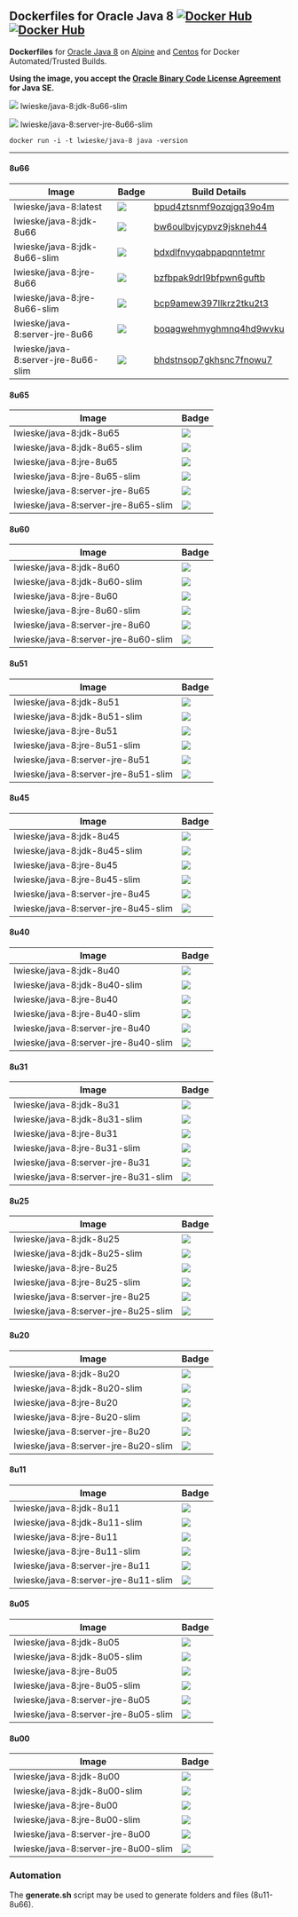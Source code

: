 ## Dockerfiles for Oracle Java 8 [![Docker Hub](https://img.shields.io/docker/pulls/lwieske/java-8.svg?style=flat)](https://registry.hub.docker.com/u/lwieske/java-8/) [![Docker Hub](https://img.shields.io/docker/stars/lwieske/java-8.svg?style=flat)](https://registry.hub.docker.com/u/lwieske/java-8/)

**Dockerfiles** for [Oracle Java 8](http://www.oracle.com/technetwork/java/index.html) on [Alpine](https://registry.hub.docker.com/_/alpine/) and [Centos](https://registry.hub.docker.com/_/centos/) for Docker Automated/Trusted Builds.

**Using the image, you accept the [Oracle Binary Code License Agreement](http://www.oracle.com/technetwork/java/javase/terms/license/index.html) for Java SE.**

[![](https://badge.imagelayers.io/lwieske/java-8:jdk-8u66-slim.svg)](https://imagelayers.io/?images=lwieske/java-8:jdk-8u66-slim) lwieske/java-8:jdk-8u66-slim

[![](https://badge.imagelayers.io/lwieske/java-8:server-jre-8u66-slim.svg)](https://imagelayers.io/?images=lwieske/java-8:server-jre-8u66-slim) lwieske/java-8:server-jre-8u66-slim

```
docker run -i -t lwieske/java-8 java -version
```

***

#### 8u66

| Image                     | Badge | Build Details |
| ------------------------- | ----- | ------------- |
| lwieske/java-8:latest | [![](https://badge.imagelayers.io/lwieske/java-8:latest.svg)](https://imagelayers.io/?images=lwieske/java-8:latest) | [bpud4ztsnmf9ozqjgq39o4m](https://hub.docker.com/r/lwieske/java-8/builds/bpud4ztsnmf9ozqjgq39o4m/) |
| lwieske/java-8:jdk-8u66 | [![](https://badge.imagelayers.io/lwieske/java-8:jdk-8u66.svg)](https://imagelayers.io/?images=lwieske/java-8:jdk-8u66) | [bw6oulbvjcypvz9jskneh44](https://hub.docker.com/r/lwieske/java-8/builds/bw6oulbvjcypvz9jskneh44/) |
| lwieske/java-8:jdk-8u66-slim | [![](https://badge.imagelayers.io/lwieske/java-8:jdk-8u66-slim.svg)](https://imagelayers.io/?images=lwieske/java-8:jdk-8u66-slim) | [bdxdlfnvyqabpapqnntetmr](https://hub.docker.com/r/lwieske/java-8/builds/bdxdlfnvyqabpapqnntetmr/) |
| lwieske/java-8:jre-8u66 | [![](https://badge.imagelayers.io/lwieske/java-8:jre-8u66.svg)](https://imagelayers.io/?images=lwieske/java-8:jre-8u66) | [bzfbpak9drl9bfpwn6guftb](https://hub.docker.com/r/lwieske/java-8/builds/bzfbpak9drl9bfpwn6guftb/) |
| lwieske/java-8:jre-8u66-slim | [![](https://badge.imagelayers.io/lwieske/java-8:jre-8u66-slim.svg)](https://imagelayers.io/?images=lwieske/java-8:jre-8u66-slim) | [bcp9amew397llkrz2tku2t3](https://hub.docker.com/r/lwieske/java-8/builds/bcp9amew397llkrz2tku2t3/) |
| lwieske/java-8:server-jre-8u66 | [![](https://badge.imagelayers.io/lwieske/java-8:server-jre-8u66.svg)](https://imagelayers.io/?images=lwieske/java-8:server-jre-8u66) | [boqagwehmyghmnq4hd9wvku](https://hub.docker.com/r/lwieske/java-8/builds/boqagwehmyghmnq4hd9wvku) |
| lwieske/java-8:server-jre-8u66-slim | [![](https://badge.imagelayers.io/lwieske/java-8:server-jre-8u66-slim.svg)](https://imagelayers.io/?images=lwieske/java-8:server-jre-8u66-slim) | [bhdstnsop7gkhsnc7fnowu7](https://hub.docker.com/r/lwieske/java-8/builds/bhdstnsop7gkhsnc7fnowu7/) |

#### 8u65

| Image                     | Badge |
| ------------------------- | ----- |
| lwieske/java-8:jdk-8u65 | [![](https://badge.imagelayers.io/lwieske/java-8:jdk-8u65.svg)](https://imagelayers.io/?images=lwieske/java-8:jdk-8u65) |
| lwieske/java-8:jdk-8u65-slim | [![](https://badge.imagelayers.io/lwieske/java-8:jdk-8u65-slim.svg)](https://imagelayers.io/?images=lwieske/java-8:jdk-8u65-slim) |
| lwieske/java-8:jre-8u65 | [![](https://badge.imagelayers.io/lwieske/java-8:jre-8u65.svg)](https://imagelayers.io/?images=lwieske/java-8:jre-8u65) |
| lwieske/java-8:jre-8u65-slim | [![](https://badge.imagelayers.io/lwieske/java-8:jre-8u65-slim.svg)](https://imagelayers.io/?images=lwieske/java-8:jre-8u65-slim) |
| lwieske/java-8:server-jre-8u65 | [![](https://badge.imagelayers.io/lwieske/java-8:server-jre-8u65.svg)](https://imagelayers.io/?images=lwieske/java-8:server-jre-8u65) |
| lwieske/java-8:server-jre-8u65-slim | [![](https://badge.imagelayers.io/lwieske/java-8:server-jre-8u65-slim.svg)](https://imagelayers.io/?images=lwieske/java-8:server-jre-8u65-slim) |

#### 8u60

| Image                     | Badge |
| ------------------------- | ----- |
| lwieske/java-8:jdk-8u60 | [![](https://badge.imagelayers.io/lwieske/java-8:jdk-8u60.svg)](https://imagelayers.io/?images=lwieske/java-8:jdk-8u60) |
| lwieske/java-8:jdk-8u60-slim | [![](https://badge.imagelayers.io/lwieske/java-8:jdk-8u60-slim.svg)](https://imagelayers.io/?images=lwieske/java-8:jdk-8u60-slim) |
| lwieske/java-8:jre-8u60 | [![](https://badge.imagelayers.io/lwieske/java-8:jre-8u60.svg)](https://imagelayers.io/?images=lwieske/java-8:jre-8u60) |
| lwieske/java-8:jre-8u60-slim | [![](https://badge.imagelayers.io/lwieske/java-8:jre-8u60-slim.svg)](https://imagelayers.io/?images=lwieske/java-8:jre-8u60-slim) |
| lwieske/java-8:server-jre-8u60 | [![](https://badge.imagelayers.io/lwieske/java-8:server-jre-8u60.svg)](https://imagelayers.io/?images=lwieske/java-8:server-jre-8u60) |
| lwieske/java-8:server-jre-8u60-slim | [![](https://badge.imagelayers.io/lwieske/java-8:server-jre-8u60-slim.svg)](https://imagelayers.io/?images=lwieske/java-8:server-jre-8u60-slim) |

#### 8u51

| Image                     | Badge |
| ------------------------- | ----- |
| lwieske/java-8:jdk-8u51 | [![](https://badge.imagelayers.io/lwieske/java-8:jdk-8u51.svg)](https://imagelayers.io/?images=lwieske/java-8:jdk-8u51) |
| lwieske/java-8:jdk-8u51-slim | [![](https://badge.imagelayers.io/lwieske/java-8:jdk-8u51-slim.svg)](https://imagelayers.io/?images=lwieske/java-8:jdk-8u51-slim) |
| lwieske/java-8:jre-8u51 | [![](https://badge.imagelayers.io/lwieske/java-8:jre-8u51.svg)](https://imagelayers.io/?images=lwieske/java-8:jre-8u51) |
| lwieske/java-8:jre-8u51-slim | [![](https://badge.imagelayers.io/lwieske/java-8:jre-8u51-slim.svg)](https://imagelayers.io/?images=lwieske/java-8:jre-8u51-slim) |
| lwieske/java-8:server-jre-8u51 | [![](https://badge.imagelayers.io/lwieske/java-8:server-jre-8u51.svg)](https://imagelayers.io/?images=lwieske/java-8:server-jre-8u51) |
| lwieske/java-8:server-jre-8u51-slim | [![](https://badge.imagelayers.io/lwieske/java-8:server-jre-8u51-slim.svg)](https://imagelayers.io/?images=lwieske/java-8:server-jre-8u51-slim) |

#### 8u45

| Image                     | Badge |
| ------------------------- | ----- |
| lwieske/java-8:jdk-8u45 | [![](https://badge.imagelayers.io/lwieske/java-8:jdk-8u45.svg)](https://imagelayers.io/?images=lwieske/java-8:jdk-8u45) |
| lwieske/java-8:jdk-8u45-slim | [![](https://badge.imagelayers.io/lwieske/java-8:jdk-8u45-slim.svg)](https://imagelayers.io/?images=lwieske/java-8:jdk-8u45-slim) |
| lwieske/java-8:jre-8u45 | [![](https://badge.imagelayers.io/lwieske/java-8:jre-8u45.svg)](https://imagelayers.io/?images=lwieske/java-8:jre-8u45) |
| lwieske/java-8:jre-8u45-slim | [![](https://badge.imagelayers.io/lwieske/java-8:jre-8u45-slim.svg)](https://imagelayers.io/?images=lwieske/java-8:jre-8u45-slim) |
| lwieske/java-8:server-jre-8u45 | [![](https://badge.imagelayers.io/lwieske/java-8:server-jre-8u45.svg)](https://imagelayers.io/?images=lwieske/java-8:server-jre-8u45) |
| lwieske/java-8:server-jre-8u45-slim | [![](https://badge.imagelayers.io/lwieske/java-8:server-jre-8u45-slim.svg)](https://imagelayers.io/?images=lwieske/java-8:server-jre-8u45-slim) |

#### 8u40

| Image                     | Badge |
| ------------------------- | ----- |
| lwieske/java-8:jdk-8u40 | [![](https://badge.imagelayers.io/lwieske/java-8:jdk-8u40.svg)](https://imagelayers.io/?images=lwieske/java-8:jdk-8u40) |
| lwieske/java-8:jdk-8u40-slim | [![](https://badge.imagelayers.io/lwieske/java-8:jdk-8u40-slim.svg)](https://imagelayers.io/?images=lwieske/java-8:jdk-8u40-slim) |
| lwieske/java-8:jre-8u40 | [![](https://badge.imagelayers.io/lwieske/java-8:jre-8u40.svg)](https://imagelayers.io/?images=lwieske/java-8:jre-8u40) |
| lwieske/java-8:jre-8u40-slim | [![](https://badge.imagelayers.io/lwieske/java-8:jre-8u40-slim.svg)](https://imagelayers.io/?images=lwieske/java-8:jre-8u40-slim) |
| lwieske/java-8:server-jre-8u40 | [![](https://badge.imagelayers.io/lwieske/java-8:server-jre-8u40.svg)](https://imagelayers.io/?images=lwieske/java-8:server-jre-8u40) |
| lwieske/java-8:server-jre-8u40-slim | [![](https://badge.imagelayers.io/lwieske/java-8:server-jre-8u40-slim.svg)](https://imagelayers.io/?images=lwieske/java-8:server-jre-8u40-slim) |

#### 8u31

| Image                     | Badge |
| ------------------------- | ----- |
| lwieske/java-8:jdk-8u31 | [![](https://badge.imagelayers.io/lwieske/java-8:jdk-8u31.svg)](https://imagelayers.io/?images=lwieske/java-8:jdk-8u31) |
| lwieske/java-8:jdk-8u31-slim | [![](https://badge.imagelayers.io/lwieske/java-8:jdk-8u31-slim.svg)](https://imagelayers.io/?images=lwieske/java-8:jdk-8u31-slim) |
| lwieske/java-8:jre-8u31 | [![](https://badge.imagelayers.io/lwieske/java-8:jre-8u31.svg)](https://imagelayers.io/?images=lwieske/java-8:jre-8u31) |
| lwieske/java-8:jre-8u31-slim | [![](https://badge.imagelayers.io/lwieske/java-8:jre-8u31-slim.svg)](https://imagelayers.io/?images=lwieske/java-8:jre-8u31-slim) |
| lwieske/java-8:server-jre-8u31 | [![](https://badge.imagelayers.io/lwieske/java-8:server-jre-8u31.svg)](https://imagelayers.io/?images=lwieske/java-8:server-jre-8u31) |
| lwieske/java-8:server-jre-8u31-slim | [![](https://badge.imagelayers.io/lwieske/java-8:server-jre-8u31-slim.svg)](https://imagelayers.io/?images=lwieske/java-8:server-jre-8u31-slim) |

#### 8u25

| Image                     | Badge |
| ------------------------- | ----- |
| lwieske/java-8:jdk-8u25 | [![](https://badge.imagelayers.io/lwieske/java-8:jdk-8u25.svg)](https://imagelayers.io/?images=lwieske/java-8:jdk-8u25) |
| lwieske/java-8:jdk-8u25-slim | [![](https://badge.imagelayers.io/lwieske/java-8:jdk-8u25-slim.svg)](https://imagelayers.io/?images=lwieske/java-8:jdk-8u25-slim) |
| lwieske/java-8:jre-8u25 | [![](https://badge.imagelayers.io/lwieske/java-8:jre-8u25.svg)](https://imagelayers.io/?images=lwieske/java-8:jre-8u25) |
| lwieske/java-8:jre-8u25-slim | [![](https://badge.imagelayers.io/lwieske/java-8:jre-8u25-slim.svg)](https://imagelayers.io/?images=lwieske/java-8:jre-8u25-slim) |
| lwieske/java-8:server-jre-8u25 | [![](https://badge.imagelayers.io/lwieske/java-8:server-jre-8u25.svg)](https://imagelayers.io/?images=lwieske/java-8:server-jre-8u25) |
| lwieske/java-8:server-jre-8u25-slim | [![](https://badge.imagelayers.io/lwieske/java-8:server-jre-8u25-slim.svg)](https://imagelayers.io/?images=lwieske/java-8:server-jre-8u25-slim) |

#### 8u20

| Image                     | Badge |
| ------------------------- | ----- |
| lwieske/java-8:jdk-8u20 | [![](https://badge.imagelayers.io/lwieske/java-8:jdk-8u20.svg)](https://imagelayers.io/?images=lwieske/java-8:jdk-8u20) |
| lwieske/java-8:jdk-8u20-slim | [![](https://badge.imagelayers.io/lwieske/java-8:jdk-8u20-slim.svg)](https://imagelayers.io/?images=lwieske/java-8:jdk-8u20-slim) |
| lwieske/java-8:jre-8u20 | [![](https://badge.imagelayers.io/lwieske/java-8:jre-8u20.svg)](https://imagelayers.io/?images=lwieske/java-8:jre-8u20) |
| lwieske/java-8:jre-8u20-slim | [![](https://badge.imagelayers.io/lwieske/java-8:jre-8u20-slim.svg)](https://imagelayers.io/?images=lwieske/java-8:jre-8u20-slim) |
| lwieske/java-8:server-jre-8u20 | [![](https://badge.imagelayers.io/lwieske/java-8:server-jre-8u20.svg)](https://imagelayers.io/?images=lwieske/java-8:server-jre-8u20) |
| lwieske/java-8:server-jre-8u20-slim | [![](https://badge.imagelayers.io/lwieske/java-8:server-jre-8u20-slim.svg)](https://imagelayers.io/?images=lwieske/java-8:server-jre-8u20-slim) |

#### 8u11

| Image                     | Badge |
| ------------------------- | ----- |
| lwieske/java-8:jdk-8u11 | [![](https://badge.imagelayers.io/lwieske/java-8:jdk-8u11.svg)](https://imagelayers.io/?images=lwieske/java-8:jdk-8u11) |
| lwieske/java-8:jdk-8u11-slim | [![](https://badge.imagelayers.io/lwieske/java-8:jdk-8u11-slim.svg)](https://imagelayers.io/?images=lwieske/java-8:jdk-8u11-slim) |
| lwieske/java-8:jre-8u11 | [![](https://badge.imagelayers.io/lwieske/java-8:jre-8u11.svg)](https://imagelayers.io/?images=lwieske/java-8:jre-8u11) |
| lwieske/java-8:jre-8u11-slim | [![](https://badge.imagelayers.io/lwieske/java-8:jre-8u11-slim.svg)](https://imagelayers.io/?images=lwieske/java-8:jre-8u11-slim) |
| lwieske/java-8:server-jre-8u11 | [![](https://badge.imagelayers.io/lwieske/java-8:server-jre-8u11.svg)](https://imagelayers.io/?images=lwieske/java-8:server-jre-8u11) |
| lwieske/java-8:server-jre-8u11-slim | [![](https://badge.imagelayers.io/lwieske/java-8:server-jre-8u11-slim.svg)](https://imagelayers.io/?images=lwieske/java-8:server-jre-8u11-slim) |

#### 8u05

| Image                     | Badge |
| ------------------------- | ----- |
| lwieske/java-8:jdk-8u05 | [![](https://badge.imagelayers.io/lwieske/java-8:jdk-8u05.svg)](https://imagelayers.io/?images=lwieske/java-8:jdk-8u05) |
| lwieske/java-8:jdk-8u05-slim | [![](https://badge.imagelayers.io/lwieske/java-8:jdk-8u05-slim.svg)](https://imagelayers.io/?images=lwieske/java-8:jdk-8u05-slim) |
| lwieske/java-8:jre-8u05 | [![](https://badge.imagelayers.io/lwieske/java-8:jre-8u05.svg)](https://imagelayers.io/?images=lwieske/java-8:jre-8u05) |
| lwieske/java-8:jre-8u05-slim | [![](https://badge.imagelayers.io/lwieske/java-8:jre-8u05-slim.svg)](https://imagelayers.io/?images=lwieske/java-8:jre-8u05-slim) |
| lwieske/java-8:server-jre-8u05 | [![](https://badge.imagelayers.io/lwieske/java-8:server-jre-8u05.svg)](https://imagelayers.io/?images=lwieske/java-8:server-jre-8u05) |
| lwieske/java-8:server-jre-8u05-slim | [![](https://badge.imagelayers.io/lwieske/java-8:server-jre-8u05-slim.svg)](https://imagelayers.io/?images=lwieske/java-8:server-jre-8u05-slim) |

#### 8u00

| Image                     | Badge |
| ------------------------- | ----- |
| lwieske/java-8:jdk-8u00 | [![](https://badge.imagelayers.io/lwieske/java-8:jdk-8u00.svg)](https://imagelayers.io/?images=lwieske/java-8:jdk-8u00) |
| lwieske/java-8:jdk-8u00-slim | [![](https://badge.imagelayers.io/lwieske/java-8:jdk-8u00-slim.svg)](https://imagelayers.io/?images=lwieske/java-8:jdk-8u00-slim) |
| lwieske/java-8:jre-8u00 | [![](https://badge.imagelayers.io/lwieske/java-8:jre-8u00.svg)](https://imagelayers.io/?images=lwieske/java-8:jre-8u00) |
| lwieske/java-8:jre-8u00-slim | [![](https://badge.imagelayers.io/lwieske/java-8:jre-8u00-slim.svg)](https://imagelayers.io/?images=lwieske/java-8:jre-8u00-slim) |
| lwieske/java-8:server-jre-8u00 | [![](https://badge.imagelayers.io/lwieske/java-8:server-jre-8u00.svg)](https://imagelayers.io/?images=lwieske/java-8:server-jre-8u00) |
| lwieske/java-8:server-jre-8u00-slim | [![](https://badge.imagelayers.io/lwieske/java-8:server-jre-8u00-slim.svg)](https://imagelayers.io/?images=lwieske/java-8:server-jre-8u00-slim) |

### Automation

The __generate.sh__ script may be used to generate folders and files (8u11-8u66).
